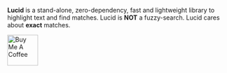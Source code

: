 **Lucid** is a stand-alone, zero-dependency, fast and lightweight library to highlight text and find matches.
Lucid is **NOT** a fuzzy-search. Lucid cares about **exact** matches.

<a href="https://www.buymeacoffee.com/niekes" target="_blank"><img src="https://cdn.buymeacoffee.com/buttons/v2/default-yellow.png" alt="Buy Me A Coffee" height="70"></a>
